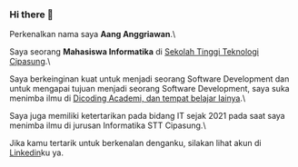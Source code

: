 ### Hi there 👋

Perkenalkan nama saya **Aang Anggriawan**.\

Saya seorang **Mahasiswa Informatika** di [Sekolah Tinggi Teknologi Cipasung](https://sttcipasung.ac.id/).\

Saya berkeinginan kuat untuk menjadi seorang Software Development dan untuk mengapai tujuan menjadi seorang Software Development, saya suka menimba ilmu di [Dicoding Academi, dan tempat belajar lainya](https://www.linkedin.com/in/aang-anggriawan-093107251/).\

Saya juga memiliki ketertarikan pada bidang IT sejak 2021 pada saat saya menimba ilmu di jurusan Informatika STT Cipasung.\

Jika kamu tertarik untuk berkenalan denganku, silakan lihat akun di [Linkedin](https://www.linkedin.com/in/aang-anggriawan-093107251/)ku ya.


